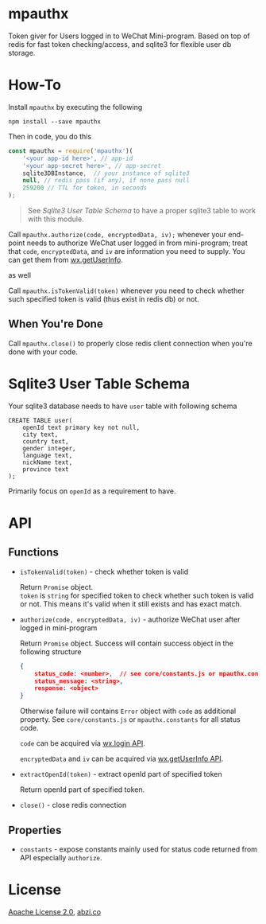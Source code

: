 # mpauthx

Token giver for Users logged in to WeChat Mini-program. Based on top of redis for fast token checking/access, and sqlite3 for flexible user db storage.

# How-To

Install `mpauthx` by executing the following

```
npm install --save mpauthx
```

Then in code, you do this

```javascript
const mpauthx = require('mpauthx')(
	'<your app-id here>', // app-id
	'<your app-secret here>', // app-secret
	sqlite3DBInstance, 	// your instance of sqlite3
	null, // redis pass (if any), if none pass null
	259200 // TTL for token, in seconds
);
```

> See _Sqlite3 User Table Schema_ to have a proper sqlite3 table to work with this module.

Call `mpauthx.authorize(code, encryptedData, iv);` whenever your end-point needs to authorize WeChat user logged in from mini-program; treat that `code`, `encryptedData`, and `iv` are information you need to supply. You can get them from [wx.getUserInfo](https://mp.weixin.qq.com/debug/wxadoc/dev/api/open.html#wxgetuserinfoobject).

as well

Call `mpauthx.isTokenValid(token)` whenever you need to check whether such specified token is valid (thus exist in redis db) or not.

## When You're Done

Call `mpauthx.close()` to properly close redis client connection when you're done with your code.

# Sqlite3 User Table Schema

Your sqlite3 database needs to have `user` table with following schema

```
CREATE TABLE user(
	openId text primary key not null, 
	city text, 
	country text, 
	gender integer, 
	language text, 
	nickName text, 
	province text
);
```

Primarily focus on `openId` as a requirement to have.

# API

## Functions

* `isTokenValid(token)` - check whether token is valid

	Return `Promise` object.  
	`token` is `string` for specified token to check whether such token is valid or not. This means it's valid when it still exists and has exact match.

* `authorize(code, encryptedData, iv)` - authorize WeChat user after logged in mini-program

	Return `Promise` object. Success will contain success object in the following structure  

	```json
	{
		status_code: <number>,	// see core/constants.js or mpauthx.constants for all statuses
		status_message: <string>,
		response: <object>
	}
	```

	Otherwise failure will contains `Error` object with `code` as additional property. See `core/constants.js` or `mpauthx.constants` for all status code.

	`code` can be acquired via [wx.login API](https://mp.weixin.qq.com/debug/wxadoc/dev/api/api-login.html#wxloginobject).

	`encryptedData` and `iv` can be acquired via [wx.getUserInfo API](https://mp.weixin.qq.com/debug/wxadoc/dev/api/open.html#wxgetuserinfoobject).

* `extractOpenId(token)` - extract openId part of specified token

	Return openId part of specified token.

* `close()` - close redis connection

## Properties

* `constants` - expose constants mainly used for status code returned from API especially `authorize`.

# License

[Apache License 2.0](https://github.com/abzico/mpauthx/blob/master/LICENSE), [abzi.co](https://abzi.co)  